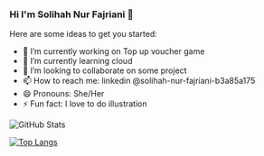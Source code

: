 ### Hi I'm Solihah Nur Fajriani 👋


Here are some ideas to get you started:

- 🔭 I’m currently working on Top up voucher game
- 🌱 I’m currently learning cloud
- 👯 I’m looking to collaborate on some project
- 📫 How to reach me: linkedin @solihah-nur-fajriani-b3a85a175
- 😄 Pronouns: She/Her
- ⚡ Fun fact: I love to do illustration

![GitHub Stats](https://github-readme-stats.vercel.app/api?username=gryto&theme=radical)

[![Top Langs](https://github-readme-stats.vercel.app/api/top-langs/?username=gryto&layout=compact)](https://github.com/gryto/github-readme-stats)



